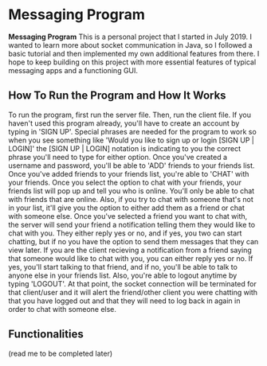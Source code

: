 # Messaging Program
****Messaging Program**** This is a personal project that I started in July 2019. I wanted to learn more about socket communication 
in Java, so I followed a basic tutorial and then implemented my own additional features from there. I hope to keep building on this
project with more essential features of typical messaging apps and a functioning GUI. 

## How To Run the Program and How It Works
To run the program, first run the server file. Then, run the client file. If you haven't used this program already, you'll have to 
create an account by typing in 'SIGN UP'. Special phrases are needed for the program to work so when you see something like 
'Would you like to sign up or login [SIGN UP | LOGIN]' the [SIGN UP | LOGIN] notation is indicating to you the correct phrase you'll
need to type for either option. Once you've created a username and password, you'll be able to 'ADD' friends to your friends list. Once
you've added friends to your friends list, you're able to 'CHAT' with your friends. Once you select the option to chat with your
friends, your friends list will pop up and tell you who is online. You'll only be able to chat with friends that are online. Also, if you try to chat with someone that's not in 
your list, it'll give you the option to either add them as a friend or chat with someone else. Once you've selected a friend you want to chat with, the server will send your friend a notification telling them they would like to chat with you. They either reply yes or no, and if yes, you two can start chatting, but if no you have the option to send them messages that they can view later. If you are the client recieving a notification from a friend saying that someone would like to chat with you, you can either reply yes or no. If yes, you'll start talking to that friend, and if no, you'll be able to talk to anyone else in your friends list. Also, you're able to logout anytime by typing 'LOGOUT'. At that point, the socket connection will be terminated for that client/user and it
will alert the friend/other client you were chatting with that you have logged out and that they will need to log back in again in
order to chat with someone else. 

## Functionalities
(read me to be completed later)
